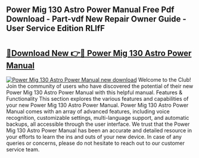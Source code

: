 ## Power Mig 130 Astro Power Manual Free Pdf Download - Part-vdf New Repair Owner Guide - User Service Edition RLlfF

# <h2><a href="http://bc48609.oget.top/?id=Power+Mig+130+Astro+Power+Manual">🔗Download New 👉🔴 Power Mig 130 Astro Power Manual</a></h2>

[![Power Mig 130 Astro Power Manual new download](https://i.imgur.com/5g1atiW.png)](http://bc48609.oget.top/?id=Power+Mig+130+Astro+Power+Manual)
Welcome to the Club! Join the community of users who have discovered the potential of their new Power Mig 130 Astro Power Manual with this helpful manual. Features & Functionality This section explores the various features and capabilities of your new Power Mig 130 Astro Power Manual. Power Mig 130 Astro Power Manual comes with an array of advanced features, including voice recognition, customizable settings, multi-language support, and automatic backups, all accessible through the user interface. We trust that the Power Mig 130 Astro Power Manual has been an accurate and detailed resource in your efforts to learn the ins and outs of your new device. In case of any queries or concerns, please do not hesitate to reach out to our customer service team.
